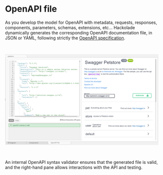 # OpenAPI file

As you develop the model for OpenAPI with metadata, requests, responses, components, parameters, schemas, extensions, etc... Hackolade dynamically generates the corresponding OpenAPI documentation file, in JSON or YAML, following strictly the [OpenAPI specification](<https://github.com/OAI/OpenAPI-Specification/blob/master/versions/3.0.2.md> "target=\"\_blank\"").

&nbsp;

![Image](<lib/OpenAPI%20-%20Forward-Engineering.png>)

&nbsp;

An internal OpenAPI syntax validator ensures that the generated file is valid, and the right-hand pane allows interactions with the API and testing.&nbsp;

